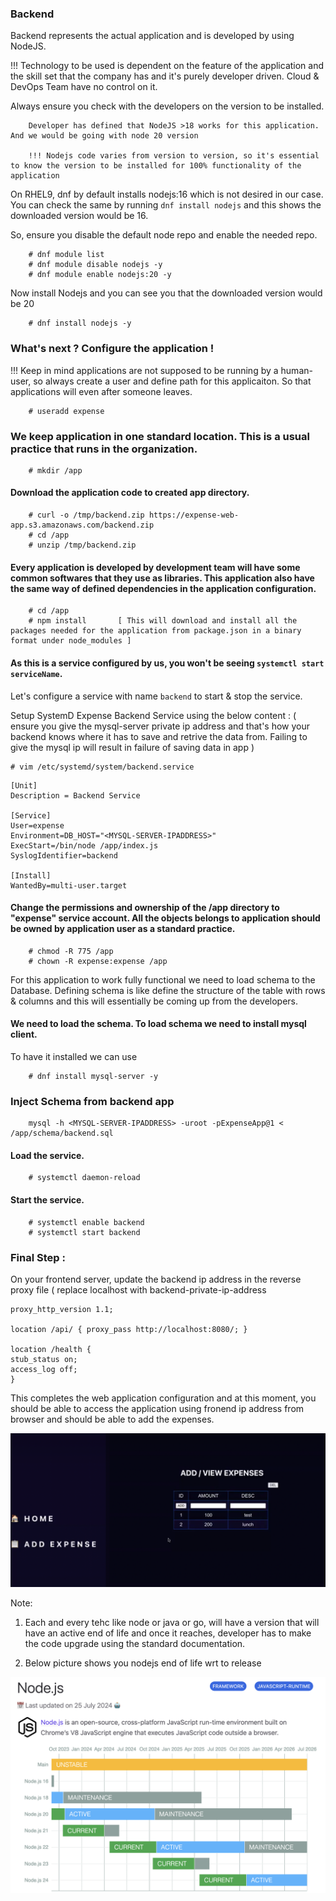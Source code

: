 ### Backend

Backend represents the actual application and is developed by using NodeJS.

!!! Technology to be used is dependent on the feature of the application and the skill set that the company has and it's purely developer driven. Cloud & DevOps Team have no control on it.

Always ensure you check with the developers on the version to be installed.

```
    Developer has defined that NodeJS >18 works for this application.  And we would be going with node 20 version

    !!! Nodejs code varies from version to version, so it's essential to know the version to be installed for 100% functionality of the application
```

On RHEL9, dnf by default installs nodejs:16 which is not desired in our case. You can check the same by running `dnf install nodejs` and this shows the downloaded version would be 16.

So, ensure you disable the default node repo and enable the needed repo.


```
    # dnf module list 
    # dnf module disable nodejs -y
    # dnf module enable nodejs:20 -y 
```

Now install Nodejs and you can see you that the downloaded version would be 20

```
    # dnf install nodejs -y
```


### What's next ? Configure the application !

!!! Keep in mind applications are not supposed to be running by a human-user, so always create a user and define path for this applicaiton. So that applications will even after someone leaves.

```
    # useradd expense
```

### We keep application in one standard location. This is a usual practice that runs in the organization.

```
    # mkdir /app 
```


#### Download the application code to created app directory.

```
    # curl -o /tmp/backend.zip https://expense-web-app.s3.amazonaws.com/backend.zip 
    # cd /app 
    # unzip /tmp/backend.zip
```

#### Every application is developed by development team will have some common softwares that they use as libraries. This application also have the same way of defined dependencies in the application configuration.

```
    # cd /app 
    # npm install       [ This will download and install all the packages needed for the application from package.json in a binary format under node_modules ]
```

#### As this is a service configured by us, you won't be seeing `systemctl start serviceName`.

Let's configure a service with name `backend` to start & stop the service.

Setup SystemD Expense Backend Service using the below content :  ( ensure you give the mysql-server private ip address and that's how your backend knows where it has to save and retrive the data from. Failing to give the mysql ip will result in failure of saving data in app )

    # vim /etc/systemd/system/backend.service

```
[Unit]
Description = Backend Service

[Service]
User=expense
Environment=DB_HOST="<MYSQL-SERVER-IPADDRESS>"
ExecStart=/bin/node /app/index.js
SyslogIdentifier=backend

[Install]
WantedBy=multi-user.target
```
#### Change the permissions and ownership of the /app directory to "expense" service account. All the objects belongs to application should be owned by application user as a standard practice.

```
    # chmod -R 775 /app
    # chown -R expense:expense /app
```

For this application to work fully functional we need to load schema to the Database. Defining schema is like define the structure of the table with rows & columns and this will essentially be coming up from the developers.


#### We need to load the schema. To load schema we need to install mysql client.

To have it installed we can use

```
    # dnf install mysql-server -y
```

### Inject Schema from backend app 

```
    mysql -h <MYSQL-SERVER-IPADDRESS> -uroot -pExpenseApp@1 < /app/schema/backend.sql 
```

#### Load the service.

```
    # systemctl daemon-reload
```

#### Start the service.
```
    # systemctl enable backend 
    # systemctl start backend
```

### Final Step :
 On your frontend server, update the backend ip address in the reverse proxy file ( replace localhost with backend-private-ip-address
```
proxy_http_version 1.1;

location /api/ { proxy_pass http://localhost:8080/; }

location /health {
stub_status on;
access_log off;
}
```

This completes the web application configuration and at this moment, you should be able to access the application using fronend ip address from browser and should be able to add the expenses.

![](Images/output.png)

Note:
1) Each and every tehc like node or java or go, will have a version that will have an active end of life and once it reaches, developer has to make the code upgrade using the standard documentation.

2) Below picture shows you nodejs end of life wrt to release

![](Images/eol.png)

